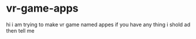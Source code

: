 # vr-game-apps
hi i am trying to make vr game named appes  if you have any thing i shold ad then tell me  
